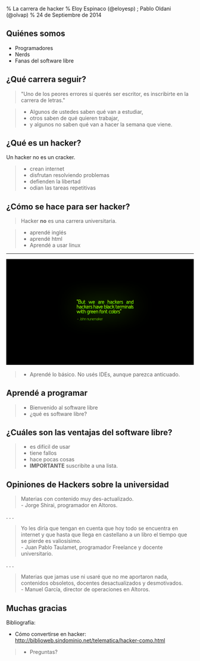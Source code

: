 % La carrera de hacker
% Eloy Espinaco (@eloyesp) ; Pablo Oldani (@olvap)
% 24 de Septiembre de 2014

## Quiénes somos

- Programadores
- Nerds
- Fanas del software libre

## ¿Qué carrera seguir?

> "Uno de los peores errores si querés ser escritor, es inscribirte en la carrera de letras."

> - Algunos de ustedes saben qué van a estudiar,
> - otros saben de qué quieren trabajar,
> - y algunos no saben qué van a hacer la semana que viene.

## ¿Qué es un hacker?

Un hacker no es un cracker.

> - crean internet
> - disfrutan resolviendo problemas
> - defienden la libertad
> - odian las tareas repetitivas

## ¿Cómo se hace para ser hacker?

> Hacker **no** es una carrera universitaria.

> - aprendé inglés
> - aprendé html
> - Aprendé a usar linux

---

![Pero somos hackers, y los hackers usan terminales negras con letras verdes! - John Nunemaker](terminal.png)

> - Aprendé lo básico. No usés IDEs, aunque parezca anticuado.

## Aprendé a programar

> - Bienvenido al software libre
> - ¿qué es software libre?

## ¿Cuáles son las ventajas del software libre?

> - es difícil de usar
> - tiene fallos
> - hace pocas cosas
> - **IMPORTANTE** suscribíte a una lista.

## Opiniones de Hackers sobre la universidad

> Materias con contenido muy des-actualizado.</br> - Jorge Shirai, programador en
  Altoros.

. . .

> Yo les diría que tengan en cuenta que hoy todo se encuentra en internet y
  que hasta que llega en castellano a un libro el tiempo que se pierde es
  valiosísimo.</br> - Juan Pablo Taulamet, programador Freelance y docente
  universitario.

. . .

> Materias que jamas use ni usaré que no me aportaron nada, contenidos
  obsoletos, docentes desactualizados y desmotivados.</br> - Manuel García,
  director de operaciones en Altoros.

## Muchas gracias

Bibliografía:

- Cómo convertirse en hacker: http://biblioweb.sindominio.net/telematica/hacker-como.html

> - Preguntas?
